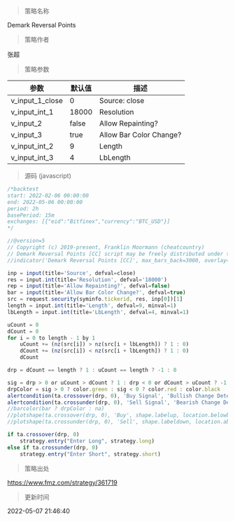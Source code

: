 
> 策略名称

Demark Reversal Points

> 策略作者

张超



> 策略参数



|参数|默认值|描述|
|----|----|----|
|v_input_1_close|0|Source: close|high|low|open|hl2|hlc3|hlcc4|ohlc4|
|v_input_int_1|18000|Resolution|
|v_input_2|false|Allow Repainting?|
|v_input_3|true|Allow Bar Color Change?|
|v_input_int_2|9|Length|
|v_input_int_3|4|LbLength|


> 源码 (javascript)

``` javascript
/*backtest
start: 2022-02-06 00:00:00
end: 2022-05-06 00:00:00
period: 2h
basePeriod: 15m
exchanges: [{"eid":"Bitfinex","currency":"BTC_USD"}]
*/

//@version=5
// Copyright (c) 2019-present, Franklin Moormann (cheatcountry)
// Demark Reversal Points [CC] script may be freely distributed under the MIT license.
//indicator('Demark Reversal Points [CC]', max_bars_back=3000, overlay=true)

inp = input(title='Source', defval=close)
res = input.int(title='Resolution', defval='18000')
rep = input(title='Allow Repainting?', defval=false)
bar = input(title='Allow Bar Color Change?', defval=true)
src = request.security(syminfo.tickerid, res, inp[0])[1]
length = input.int(title='Length', defval=9, minval=1)
lbLength = input.int(title='LbLength', defval=4, minval=1)

uCount = 0
dCount = 0
for i = 0 to length - 1 by 1
    uCount += (nz(src[i]) > nz(src[i + lbLength]) ? 1 : 0)
    dCount += (nz(src[i]) < nz(src[i + lbLength]) ? 1 : 0)
    dCount

drp = dCount == length ? 1 : uCount == length ? -1 : 0

sig = drp > 0 or uCount > dCount ? 1 : drp < 0 or dCount > uCount ? -1 : 0
drpColor = sig > 0 ? color.green : sig < 0 ? color.red : color.black
alertcondition(ta.crossover(drp, 0), 'Buy Signal', 'Bullish Change Detected')
alertcondition(ta.crossunder(drp, 0), 'Sell Signal', 'Bearish Change Detected')
//barcolor(bar ? drpColor : na)
//plotshape(ta.crossover(drp, 0), 'Buy', shape.labelup, location.belowbar, color.new(color.green, 0), text='Buy', textcolor=color.new(color.white, 0))
//plotshape(ta.crossunder(drp, 0), 'Sell', shape.labeldown, location.abovebar, color=color.new(color.red, 0), text='Sell', textcolor=color.new(color.white, 0))

if ta.crossover(drp, 0)
    strategy.entry("Enter Long", strategy.long)
else if ta.crossunder(drp, 0)
    strategy.entry("Enter Short", strategy.short)
```

> 策略出处

https://www.fmz.com/strategy/361719

> 更新时间

2022-05-07 21:46:40
